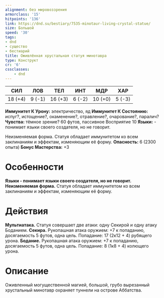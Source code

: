 ```yaml
---
alignment: без мировоззрения
armorclass: '15'
hitpoints: '136'
link: https://dnd.su/bestiary/7535-minotaur-living-crystal-statue/
size: Большой
speed: '30'
tags:
- dnd
- существо
- бестиарий
title: Оживлённая хрустальная статуя минотавра
type: Конструкт
cr: '6'
cssclasses:
    - dnd
---
```



| СИЛ | ЛОВ | ТЕЛ | ИНТ | МДР | ХАР |
|---|---|---|---|---|---|
| 18 (+4) | 9 (-1) | 16 (+3) | 6 (-2) | 10 (+0) | 5 (-3) |
**Иммунитет К Урону:** электричество, яд
**Иммунитет К Состоянию:** испуг?, истощение?, окаменение?, отравление?, очарование?, паралич?
**Чувства:** тёмное зрение? 60 футов, пассивное Восприятие 10
**Языки:** - понимает языки своего создателя, но не говорит.

Неизменяемая форма. Статуя обладает иммунитетом ко всем заклинаниям и эффектам, изменяющим её форму.
**Опасность:** 6 (2300 опыта)
**Бонус Мастерства:** +3


# Особенности
**Языки - понимает языки своего создателя, но не говорит.** 
**Неизменяемая форма.** Статуя обладает иммунитетом ко всем заклинаниям и эффектам, изменяющим её форму.


# Действия
**Мультиатака.** Статуя совершает две атаки: одну Секирой и одну атаку Боданием.
**Секира.** Рукопашная атака оружием: +7 к попаданию, досягаемость 5 футов, одна цель. Попадание: 17 (2к12 + 4) рубящего урона.
**Бодание.** Рукопашная атака оружием: +7 к попаданию, досягаемость 5 футов, одна цель. Попадание: 8 (1к8 + 4) колющего урона.


# Описание
Оживленный могущественной магией, большой, грубо вырезанный хрустальный минотавр охраняет туннели на острове Аббатства.